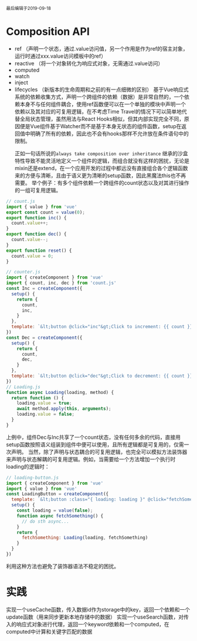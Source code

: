 <small>最后编辑于2019-09-18</small>

# Composition API
+ ref （声明一个状态，通过.value访问值，另一个作用是作为ref的宿主对象，运行时通过xxx.value访问模板中的ref）
+ reactive （将一个对象转化为响应式对象，无需通过.value访问）
+ computed
+ watch
+ inject
+ lifecycles （新版本的生命周期和之前的有一点细微的区别）
基于Vue响应式系统的依赖收集方式，声明一个跨组件的依赖（数据）是非常自然的，一个依赖本身不与任何组件耦合，使用ref函数便可以在一个单独的模块中声明一个依赖以及其对应的可复用逻辑，在不考虑Time Travel的情况下可以简单地代替全局状态管理，虽然用法与React Hooks相似，但其内部实现完全不同，原因便是Vue组件基于Watcher而不是基于本身无状态的组件函数，setup在返回值中明确了所有的依赖，因此也不会有hooks那样不允许放在条件语句中的限制。</p>
正如一句话所说的`always take composition over inheritance`
继承的沙盒特性导致不能灵活地定义一个组件的逻辑，而组合就没有这样的困扰，无论是mixin还是extend，在一个应用开发的过程中都远没有直接组合各个逻辑函数来的方便与清晰，且由于语义更为清晰的setup函数，因此黑魔法this也不再需要。
举个例子：有多个组件依赖一个跨组件的count状态以及对其进行操作的一组可复用逻辑。
```javascript
// count.js
import { value } from 'vue'
export const count = value(0);
export function inc() {
  count.value++;
}
export function dec() {
  count.value--;
}
export function reset() {
  count.value = 0;
}

// counter.js 
import { createComponent } from 'vue'
import { count, inc, dec } from 'count.js'
const Inc = createComponent({
  setup() {
    return {
      count,
      inc,
    }
  },
  template: `&lt;button @click="inc"&gt;Click to increment: {{ count }}&lt;/button&gt;`
})
const Dec = createComponent({
  setup() {
    return {
      count,
      dec,
    }
  },
  template: `&lt;button @click="dec"&gt;Click to decrement: {{ count }}&lt;/button&gt;`
})
// Loading.js
function async Loading(loading, method) {
  return function () {
    loading.value = true;
    await method.apply(this, arguments);
    loading.value = false;
  }
}

```
上例中，组件Dec与Inc共享了一个count状态，没有任何多余的代码，直接用setup函数按照语义组装到组件中便可以使用，且所有逻辑都是可复用的，仅需一次声明。
当然，除了声明与状态耦合的可复用逻辑，也完全可以模拟方法装饰器来声明与状态解耦的可复用逻辑。例如，当需要给一个方法增加一个执行时loading的逻辑时：
```javascript
// loading-button.js
import { createComponent } from 'vue'
import { value } from 'vue'
const LoadingButton = createComponent({
  template: `&lt;button :class="{ loading: loading }" @click="fetchSomething"&gt;submit&lt;/button&gt;`,
  setup() {
    const loading = value(false);
    function async fetchSomething() {
      // do sth async...
    }
    return {
      fetchSomething: Loading(loading, fetchSomething)
    }
  }
})
```
利用这种方法也避免了装饰器语法不稳定的困扰。

# 实践
实现一个useCache函数，传入数据id作为storage中的key，返回一个依赖和一个update函数（用来同步更新本地存储中的数据）
实现一个useSearch函数，对传入的响应式对象进行代理，返回一个keyword依赖和一个computed，在computed中计算和关键字匹配的数据